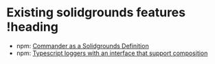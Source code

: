 # Existing solidgrounds features !heading

- npm: [Commander as a Solidgrounds Definition](https://www.npmjs.com/package/@solidgrounds/commander)
- npm: [Typescript loggers with an interface that support composition](https://www.npmjs.com/package/@solidgrounds/logger)
